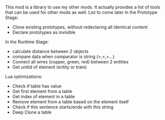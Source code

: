 This mod is a library to use my other mods.
It actually provides a list of tools that can be used for other mods as well. List to come later
In the Prototype Stage:  
- Clone existing prototypes, without redeclaring all identical content
- Declare prototypes as invisible

In the Runtime Stage:  
- calculate distance between 2 objects
- compare data when comparator is string (>,<,=...)
- Connect all wires (copper, green, red) between 2 entities
- Get unitid of element (entity or train)

Lua optimizations:
- Check if table has value
- Get first element from a table
- Get index of element in a table
- Remove element from a table based on the element itself
- Check if this sentence starts/ends with this string
- Deep Clone a table 